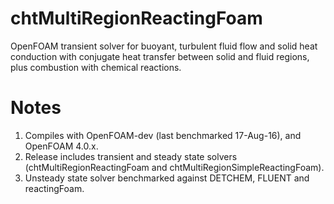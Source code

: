 # chtMultiRegionReactingFoam
OpenFOAM transient solver for buoyant, turbulent fluid flow and solid heat conduction with conjugate heat transfer between solid and fluid regions, plus combustion with chemical reactions.

# Notes
1. Compiles with OpenFOAM-dev (last benchmarked 17-Aug-16), and OpenFOAM 4.0.x.
2. Release includes transient and steady state solvers (chtMultiRegionReactingFoam and chtMultiRegionSimpleReactingFoam).
3. Unsteady state solver benchmarked against DETCHEM, FLUENT and reactingFoam.

